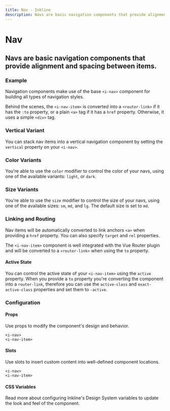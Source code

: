 ```yaml
---
title: Nav - Inkline
description: Navs are basic navigation components that provide alignment and spacing between items.
---
```


<script setup>
import { manifest as navManifest } from '@inkline/inkline/components/INav/manifest';
import { manifest as navItemManifest } from '@inkline/inkline/components/INav/components/INavItem/manifest';
import {
    INavBasicExample,
    INavColorVariantsExample,
    INavRoutingExample,
    INavSizeVariantsExample,
    INavStateActiveExample,
    INavVerticalExample
} from '@inkline/inkline/components/INav/examples';
import { default as INavBasicExampleHTML } from '@inkline/inkline/components/INav/examples/basic.html?raw';
import { default as INavColorVariantsExampleHTML } from '@inkline/inkline/components/INav/examples/color-variants.html?raw';
import { default as INavRoutingExampleHTML } from '@inkline/inkline/components/INav/examples/routing.html?raw';
import { default as INavSizeVariantsExampleHTML } from '@inkline/inkline/components/INav/examples/size-variants.html?raw';
import { default as INavStateActiveExampleHTML } from '@inkline/inkline/components/INav/examples/state-active.html?raw';
import { default as INavVerticalExampleHTML } from '@inkline/inkline/components/INav/examples/vertical.html?raw';
</script>

# Nav
## Navs are basic navigation components that provide alignment and spacing between items.

### Example
Navigation components make use of the base `<i-nav>` component for building all types of navigation styles. 

<example :component="INavBasicExample" :html="INavBasicExampleHTML"></example>

Behind the scenes, the `<i-nav-item>` is converted into a `<router-link>` if it has the `:to` property, or a plain `<a>` tag if it has a `href` property. Otherwise, it uses a simple `<div>` tag.

### Vertical Variant
You can stack nav items into a vertical navigation component by setting the `vertical` property on your `<i-nav>`.

<example :component="INavVerticalExample" :html="INavVerticalExampleHTML"></example>

### Color Variants
You're able to use the `color` modifier to control the color of your navs, using one of the available variants: `light`, or `dark`. 

<example :component="INavColorVariantsExample" :html="INavColorVariantsExampleHTML"></example>

### Size Variants
You're able to use the `size` modifier to control the size of your navs, using one of the available sizes: `sm`, `md`, and `lg`. The default size is set to `md`.

<example :component="INavSizeVariantsExample" :html="INavSizeVariantsExampleHTML"></example>

### Linking and Routing
Nav items will be automatically converted to link anchors `<a>` when providing a `href` property. You can also specify `target` and `rel` properties.

The `<i-nav-item>` component is well integrated with the Vue Router plugin and will be converted to a `<router-link>` when using the `to` property.

<example :component="INavRoutingExample" :html="INavRoutingExampleHTML"></example>

#### Active State

You can control the active state of your `<i-nav-item>` using the `active` property. When you provide a `to` property you're converting the component into a `router-link`, therefore you can use the `active-class` and `exact-active-class` properties and set them to `-active`.

<example :component="INavStateActiveExample" :html="INavStateActiveExampleHTML"></example>

### Configuration

#### Props
Use props to modify the component's design and behavior.

<div class="h5"><code>&lt;i-nav&gt;</code></div>
<props-table :manifest="navManifest"></props-table>

<div class="h5"><code>&lt;i-nav-item&gt;</code></div>
<props-table :manifest="navItemManifest"></props-table>

#### Slots
Use slots to insert custom content into well-defined component locations.

<div class="h5"><code>&lt;i-nav&gt;</code></div>
<slots-table :manifest="navManifest"></slots-table>

<div class="h5"><code>&lt;i-nav-item&gt;</code></div>
<slots-table :manifest="navItemManifest"></slots-table>

#### CSS Variables
<router-link :to="{ name: 'docs-introduction-design-system' }">Read more</router-link> about configuring Inkline's Design System variables to update the look and feel of the component.

<css-variables-table :manifest="navManifest" type="local"></css-variables-table>
